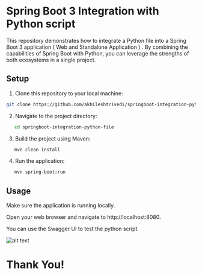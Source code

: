# Spring Boot 3 Integration with Python script

This repository demonstrates how to integrate a Python file into a Spring Boot 3 application ( Web and Standalone Application ) . By combining the capabilities of Spring Boot with Python, you can leverage the strengths of both ecosystems in a single project.


## Setup

1. Clone this repository to your local machine:

```bash
git clone https://github.com/akhileshtrivedi/springboot-integration-python-file.git
``` 
2. Navigate to the project directory:

```sh
   cd springboot-integration-python-file
```     
3. Build the project using Maven:

```sh
   mvn clean install
```   
4. Run the application:

```sh
   mvn spring-boot:run
```


## Usage
Make sure the application is running locally.

Open your web browser and navigate to http://localhost:8080.

You can use the Swagger UI to test the python script.


![alt text](custom-validation.png?raw=true)

# Thank You!